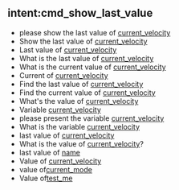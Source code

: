 ## intent:cmd_show_last_value
- please show the last value of [current_velocity](variable_name)
- Show the last value of [current_velocity](variable_name)
- Last value of [current_velocity](variable_name)
- What is the last value of [current_velocity](variable_name)
- What is the current value of [current_velocity](variable_name)
- Current of [current_velocity](variable_name)
- Find the last value of [current_velocity](variable_name)
- Find the current value of [current_velocity](variable_name)
- What's the value of [current_velocity](variable_name)
- Variable [current_velocity](variable_name)
- please present the variable [current_velocity](variable_name)
- What is the variable [current_velocity](variable_name)
- last value of [current_velocity](variable_name)
- What is the value of [current_velocity](variable_name)?
- last value of [name](variable_name)
- Value of [current_velocity](variable_name)
- value of[current_mode](variable_name)
- Value of[test_me](variable_name)
